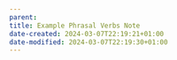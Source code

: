 ```yaml
---
parent: 
title: Example Phrasal Verbs Note
date-created: 2024-03-07T22:19:21+01:00
date-modified: 2024-03-07T22:19:30+01:00
---
```

